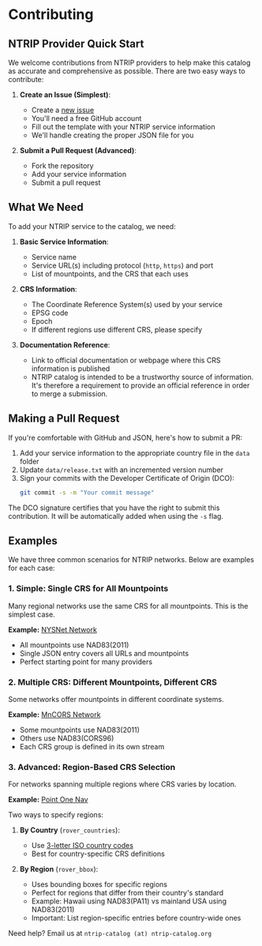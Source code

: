 # Contributing

## NTRIP Provider Quick Start

We welcome contributions from NTRIP providers to help make this catalog as accurate and comprehensive as possible. There are two easy ways to contribute:

1. **Create an Issue (Simplest)**:
   - Create a [new issue](https://github.com/pix4d/ntrip-catalog/issues/new)
   - You'll need a free GitHub account
   - Fill out the template with your NTRIP service information
   - We'll handle creating the proper JSON file for you

2. **Submit a Pull Request (Advanced)**:
   - Fork the repository
   - Add your service information
   - Submit a pull request

## What We Need

To add your NTRIP service to the catalog, we need:

1. **Basic Service Information**:
   - Service name
   - Service URL(s) including protocol (`http`, `https`) and port
   - List of mountpoints, and the CRS that each uses

2. **CRS Information**:
   - The Coordinate Reference System(s) used by your service
   - EPSG code
   - Epoch
   - If different regions use different CRS, please specify

3. **Documentation Reference**:
   - Link to official documentation or webpage where this CRS information is published
   - NTRIP catalog is intended to be a trustworthy source of information. It's therefore a requirement to provide an official reference in order to merge a submission.

## Making a Pull Request

If you're comfortable with GitHub and JSON, here's how to submit a PR:

1. Add your service information to the appropriate country file in the `data` folder
2. Update `data/release.txt` with an incremented version number
3. Sign your commits with the Developer Certificate of Origin (DCO):
   ```bash
   git commit -s -m "Your commit message"
   ```

The DCO signature certifies that you have the right to submit this contribution. It will be automatically added when using the `-s` flag.

## Examples

We have three common scenarios for NTRIP networks. Below are examples for each case:

### 1. Simple: Single CRS for All Mountpoints
Many regional networks use the same CRS for all mountpoints. This is the simplest case.

**Example:** [NYSNet Network](https://github.com/Pix4D/ntrip-catalog/blob/master/data/World/Americas/USA/nysnet.json)
- All mountpoints use NAD83(2011)
- Single JSON entry covers all URLs and mountpoints
- Perfect starting point for many providers

### 2. Multiple CRS: Different Mountpoints, Different CRS
Some networks offer mountpoints in different coordinate systems.

**Example:** [MnCORS Network](https://github.com/Pix4D/ntrip-catalog/blob/master/data/World/Americas/USA/mncors.json)
- Some mountpoints use NAD83(2011)
- Others use NAD83(CORS96)
- Each CRS group is defined in its own stream

### 3. Advanced: Region-Based CRS Selection
For networks spanning multiple regions where CRS varies by location.

**Example:** [Point One Nav](https://github.com/Pix4D/ntrip-catalog/blob/master/data/World/pointonenav.json)

Two ways to specify regions:
1. **By Country** (`rover_countries`):
   - Use [3-letter ISO country codes](https://countrycode.org/)
   - Best for country-specific CRS definitions

2. **By Region** (`rover_bbox`):
   - Uses bounding boxes for specific regions
   - Perfect for regions that differ from their country's standard
   - Example: Hawaii using NAD83(PA11) vs mainland USA using NAD83(2011)
   - Important: List region-specific entries before country-wide ones

Need help? Email us at `ntrip-catalog (at) ntrip-catalog.org`

